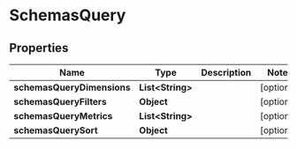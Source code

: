 # SchemasQuery

## Properties
Name | Type | Description | Notes
------------ | ------------- | ------------- | -------------
**schemasQueryDimensions** | **List&lt;String&gt;** |  |  [optional]
**schemasQueryFilters** | **Object** |  |  [optional]
**schemasQueryMetrics** | **List&lt;String&gt;** |  |  [optional]
**schemasQuerySort** | **Object** |  |  [optional]
